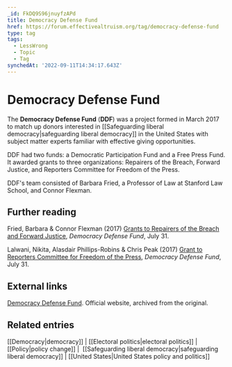 ```yaml
---
_id: FkDQ9S96jnuyfzAPd
title: Democracy Defense Fund
href: https://forum.effectivealtruism.org/tag/democracy-defense-fund
type: tag
tags:
  - LessWrong
  - Topic
  - Tag
synchedAt: '2022-09-11T14:34:17.643Z'
---
```

# Democracy Defense Fund

The **Democracy Defense Fund** (**DDF**) was a project formed in March 2017 to match up donors interested in [[Safeguarding liberal democracy|safeguarding liberal democracy]] in the United States with subject matter experts familiar with effective giving opportunities.

DDF had two funds: a Democratic Participation Fund and a Free Press Fund. It awarded grants to three organizations: Repairers of the Breach, Forward Justice, and Reporters Committee for Freedom of the Press.

DDF's team consisted of Barbara Fried, a Professor of Law at Stanford Law School, and Connor Flexman.

Further reading
---------------

Fried, Barbara & Connor Flexman (2017) [Grants to Repairers of the Breach and Forward Justice](https://medium.com/democracy-defense-fund/grants-to-repairers-of-the-breach-and-forward-justice-8d23b77e7f09), *Democracy Defense Fund*, July 31.

Lalwani, Nikita, Alasdair Phillips-Robins & Chris Peak (2017) [Grant to Reporters Committee for Freedom of the Press](https://medium.com/democracy-defense-fund/grant-to-reporters-committee-for-freedom-of-the-press-d050c7871ad3), *Democracy Defense Fund*, July 31.

External links
--------------

[Democracy Defense Fund](https://web.archive.org/web/20220407220855/http://www.democracydefensefund.net/). Official website, archived from the original.

Related entries
---------------

[[Democracy|democracy]] | [[Electoral politics|electoral politics]] | [[Policy|policy change]] |  [[Safeguarding liberal democracy|safeguarding liberal democracy]] | [[United States|United States policy and politics]]